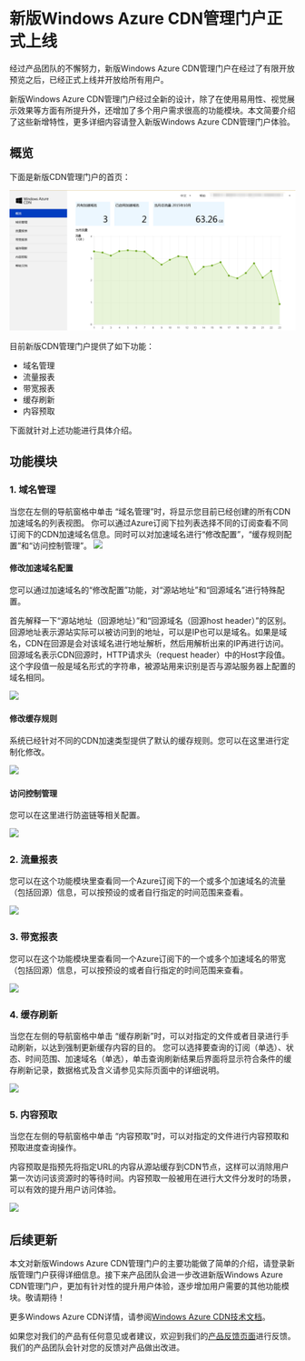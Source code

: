 # 新版Windows Azure CDN管理门户正式上线

经过产品团队的不懈努力，新版Windows Azure CDN管理门户在经过了有限开放预览之后，已经正式上线并开放给所有用户。

新版Windows Azure CDN管理门户经过全新的设计，除了在使用易用性、视觉展示效果等方面有所提升外，还增加了多个用户需求很高的功能模块。本文简要介绍了这些新增特性，更多详细内容请登入新版Windows Azure CDN管理门户体验。


## 概览
下面是新版CDN管理门户的首页：

![概览][1]

目前新版CDN管理门户提供了如下功能：

- 域名管理
- 流量报表
- 带宽报表
- 缓存刷新
- 内容预取 

下面就针对上述功能进行具体介绍。

## 功能模块

### 1. 域名管理
当您在左侧的导航窗格中单击 “域名管理”时，将显示您目前已经创建的所有CDN加速域名的列表视图。 你可以通过Azure订阅下拉列表选择不同的订阅查看不同订阅下的CDN加速域名信息。同时可以对加速域名进行“修改配置”，“缓存规则配置”和“访问控制管理”。
![][2]

#### 修改加速域名配置

您可以通过加速域名的“修改配置”功能，对“源站地址”和“回源域名”进行特殊配置。

首先解释一下“源站地址（回源地址）”和“回源域名（回源host header）”的区别。回源地址表示源站实际可以被访问到的地址，可以是IP也可以是域名。如果是域名，CDN在回源是会对该域名进行地址解析，然后用解析出来的IP再进行访问。回源域名表示CDN回源时，HTTP请求头（request header）中的Host字段值。这个字段值一般是域名形式的字符串，被源站用来识别是否与源站服务器上配置的域名相同。



![][5]


#### 修改缓存规则

系统已经针对不同的CDN加速类型提供了默认的缓存规则。您可以在这里进行定制化修改。

![][3]

#### 访问控制管理

您可以在这里进行防盗链等相关配置。

![][4]

### 2. 流量报表
您可以在这个功能模块里查看同一个Azure订阅下的一个或多个加速域名的流量（包括回源）信息，可以按预设的或者自行指定的时间范围来查看。

![][6]


### 3. 带宽报表
您可以在这个功能模块里查看同一个Azure订阅下的一个或多个加速域名的带宽（包括回源）信息，可以按预设的或者自行指定的时间范围来查看。

![][7]

### 4. 缓存刷新

当您在左侧的导航窗格中单击 “缓存刷新”时，可以对指定的文件或者目录进行手动刷新，以达到强制更新缓存内容的目的。
您可以选择要查询的订阅（单选）、状态、时间范围、加速域名（单选），单击查询刷新结果后界面将显示符合条件的缓存刷新记录，数据格式及含义请参见实际页面中的详细说明。

![][8]

### 5. 内容预取
当您在左侧的导航窗格中单击 “内容预取”时，可以对指定的文件进行内容预取和预取进度查询操作。

内容预取是指预先将指定URL的内容从源站缓存到CDN节点，这样可以消除用户第一次访问该资源时的等待时间。内容预取一般被用在进行大文件分发时的场景，可以有效的提升用户访问体验。 

![][9]

## 后续更新
本文对新版Windows Azure CDN管理门户的主要功能做了简单的介绍，请登录新版管理门户获得详细信息。接下来产品团队会进一步改进新版Windows Azure CDN管理门户，更加有针对性的提升用户体验，逐步增加用户需要的其他功能模块。敬请期待！

更多Windows Azure CDN详情，请参阅[Windows Azure CDN技术文档](http://www.windowsazure.cn/documentation/services/cdn/)。

如果您对我们的产品有任何意见或者建议，欢迎到我们的[产品反馈页面](http://www.windowsazure.cn/product-feedback)进行反馈。我们的产品团队会针对您的反馈对产品做出改进。



<!--Image references-->
[1]: ./img/001.png
[2]: ./img/002.png
[3]: ./img/003.png
[4]: ./img/004.png
[5]: ./img/005.png
[6]: ./img/006.png
[7]: ./img/007.png
[8]: ./img/008.png
[9]: ./img/009.png
